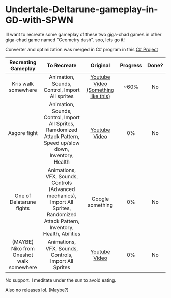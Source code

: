 # Undertale-Deltarune-gameplay-in-GD-with-SPWN
Ill want to recreate some gameplay of these two giga-chad games in other giga-chad game named "Geometry dash". soo, lets go it!

Converter and optimization was merged in C# program in this [C# Project](https://github.com/CoCuCoH41k/Pixel_art_in_Json)

|     Recreating Gameplay     |     To Recreate     |     Original     |     Progress     | Done? |
|:---------------------------:|:-------------------:|:----------------:|:----------------:|:-----:|
| Kris walk somewhere | Animation, Sounds, Control, Import All sprites | [Youtube Video (Something like this)](https://youtu.be/KOj87_Bte7g?si=OXF_OUY-6V5zl81N&t=6417)|~60%| No |
|Asgore fight| Animation, Sounds, Control, Import All Sprites, Ramdomized Attack Pattern, Speed up/slow down, Inventory, Health| [Youtube Video](https://youtu.be/Eqypnw6gQNg?si=T9D3d6M2gxYKU6O9&t=40)| 0% | No |
| One of Delatarune fights | Animations, VFX, Sounds, Controls (Advanced mechanics), Import All Sprites, Randomized Attack Pattern, Inventory, Health, Abilities | Google something | 0% | No |
| (MAYBE) Niko from Oneshot walk somewhere | Animations, VFX, Sounds, Controls, Import All Sprites | [Youtube Video](https://youtu.be/Z4XZV_USFk4?si=XEYu6k-5rAOs8AjI) | 0% | No |

No support. I meditate under the sun to avoid eating.

Also no releases lol. (Maybe?)